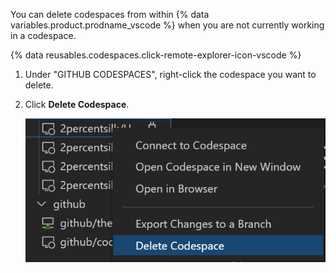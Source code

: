 You can delete codespaces from within {% data variables.product.prodname_vscode %} when you are not currently working in a codespace.

{% data reusables.codespaces.click-remote-explorer-icon-vscode %}
1. Under "GITHUB CODESPACES", right-click the codespace you want to delete.
1. Click **Delete Codespace**.

   ![Excluir um codespace em {% data variables.product.prodname_dotcom %}](/assets/images/help/codespaces/delete-codespace-vscode.png)
